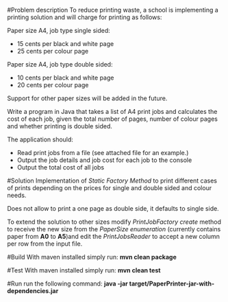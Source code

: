 

#Problem description
To reduce printing waste, a school is implementing a printing solution and will charge for printing as follows:

Paper size A4, job type single sided:
  * 15 cents per black and white page
  * 25 cents per colour page

Paper size A4, job type double sided:
  * 10 cents per black and white page
  * 20 cents per colour page

Support for other paper sizes will be added in the future.  

Write a program in Java that takes a list of A4 print jobs and calculates the cost of each job, given the total number of pages, number of colour pages and whether printing is double sided.  

The application should:
  * Read print jobs from a file (see attached file for an example.)
  * Output the job details and job cost for each job to the console
  * Output the total cost of all jobs
  
#Solution
  Implementation of *Static Factory Method* to print different cases of prints depending on the prices for single and double
  sided and colour needs.
  
  Does not allow to print a one page as double side, it defaults to single side.
  
  To extend the solution to other sizes modify _PrintJobFactory_ *create* method to receive the new size from
  the _PaperSize enumeration_ (currently contains paper from **A0** to **A5**)and edit the _PrintJobsReader_ to accept a new column per row from the input file.
    
#Build
  With maven installed simply run: __mvn clean package__
  
#Test
  With maven installed simply run: __mvn clean test__
  
#Run
  run the following command: __java -jar target/PaperPrinter-jar-with-dependencies.jar__
  
